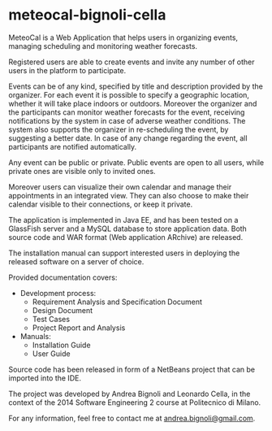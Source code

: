 # meteocal-bignoli-cella

MeteoCal is a Web Application that helps users in organizing events, managing scheduling and monitoring weather forecasts. 

Registered users are able to create events and invite any number of other users in the platform to participate. 

Events can be of any kind, specified by title and description provided by the organizer. For each event it is possible to specify a geographic location, whether it will take place indoors or outdoors. Moreover the organizer and the participants can monitor weather forecasts for the event, receiving notifications by the system in case of adverse weather conditions. The system also supports the organizer in re-scheduling the event, by suggesting a better date. In case of any change regarding the event, all participants are notified automatically.

Any event can be public or private. Public events are open to all users, while private ones are visible only to invited ones.

Moreover users can visualize their own calendar and manage their appointments in an integrated view. They can also choose to make their calendar visible to their connections, or keep it private.

The application is implemented in Java EE, and has been tested on a GlassFish server and a MySQL database to store application data. Both source code and WAR format (Web application ARchive) are released.

The installation manual can support interested users in deploying the released software on a server of choice.

Provided documentation covers:
- Development process:
    - Requirement Analysis and Specification Document
    - Design Document
    - Test Cases
    - Project Report and Analysis
- Manuals:
    - Installation Guide
    - User Guide

Source code has been released in form of a NetBeans project that can be imported into the IDE.

The project was developed by Andrea Bignoli and Leonardo Cella, in the context of the 2014 Software Engineering 2 course at Politecnico di Milano.

For any information, feel free to contact me at andrea.bignoli@gmail.com.

